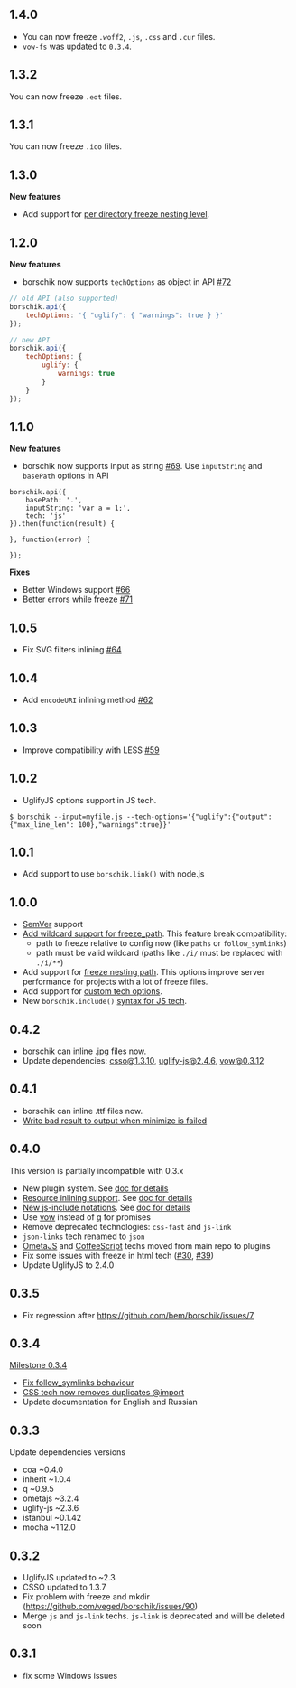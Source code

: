 ## 1.4.0
- You can now freeze `.woff2`, `.js`, `.css` and `.cur` files.
- `vow-fs` was updated to `0.3.4`.

## 1.3.2
You can now freeze `.eot` files.

## 1.3.1
You can now freeze `.ico` files.

## 1.3.0
**New features**
 * Add support for [per directory freeze nesting level](https://github.com/bem/borschik/blob/master/docs/freeze/freeze.en.md#setting-nesting-level-per-directory).

## 1.2.0
**New features**
 * borschik now supports `techOptions` as object in API [#72](https://github.com/bem/borschik/pull/72)

```js
// old API (also supported)
borschik.api({
    techOptions: '{ "uglify": { "warnings": true } }'    
});

// new API
borschik.api({
    techOptions: {
        uglify: {
            warnings: true
        }    
    }
});
```

## 1.1.0
**New features**
 * borschik now supports input as string [#69](https://github.com/bem/borschik/pull/69). Use `inputString` and `basePath` options in API

```
borschik.api({
    basePath: '.',
    inputString: 'var a = 1;',
    tech: 'js'
}).then(function(result) {

}, function(error) {

});
```

**Fixes**
 * Better Windows support [#66](https://github.com/bem/borschik/pull/66)
 * Better errors while freeze [#71](https://github.com/bem/borschik/pull/71)

## 1.0.5

- Fix SVG filters inlining [#64](https://github.com/bem/borschik/issues/64)

## 1.0.4

-  Add `encodeURI` inlining method [#62](https://github.com/bem/borschik/issues/62)

## 1.0.3

-  Improve compatibility with LESS [#59](https://github.com/bem/borschik/issues/59)

## 1.0.2

-  UglifyJS options support in JS tech.

```
$ borschik --input=myfile.js --tech-options='{"uglify":{"output":{"max_line_len": 100},"warnings":true}}'
```

## 1.0.1

-  Add support to use `borschik.link()` with node.js

## 1.0.0

- [SemVer](http://semver.org/) support
- [Add wildcard support for freeze_path](https://github.com/bem/borschik/issues/23). This feature break compatibility:
  - path to freeze relative to config now (like `paths` or `follow_symlinks`)
  - path must be valid wildcard (paths like `./i/` must be replaced with `./i/**`)
- Add support for [freeze nesting path](https://github.com/bem/borschik/pull/55). This options improve server performance for projects with a lot of freeze files.
- Add support for [custom tech options](https://github.com/bem/borschik/pull/56).
- New `borschik.include()` [syntax for JS tech](https://github.com/bem/borschik/pull/48).

## 0.4.2

- borschik can inline .jpg files now.
- Update dependencies: csso@1.3.10, uglify-js@2.4.6, vow@0.3.12

## 0.4.1

- borschik can inline .ttf files now.
- [Write bad result to output when minimize is failed](https://github.com/bem/borschik/issues/28)

## 0.4.0
This version is partially incompatible with 0.3.x

- New plugin system. See [doc for details](https://github.com/bem/borschik/blob/master/docs/where-is-my-tech/where-is-my-tech.en.md)
- [Resource inlining support](https://github.com/bem/borschik/issues/9). See [doc for details](https://github.com/bem/borschik/blob/master/docs/freeze/freeze.en.md#resource-inlining)
- [New js-include notations](https://github.com/bem/borschik/issues/16). See [doc for details](https://github.com/bem/borschik/blob/master/docs/js-include/js-include.en.md)
- Use [vow](https://github.com/dfilatov/jspromise) instead of [q](https://github.com/kriskowal/q) for promises
- Remove deprecated technologies: `css-fast` and `js-link`
- `json-links` tech renamed to `json`
- [OmetaJS](https://github.com/bem/borschik-tech-css-ometajs) and [CoffeeScript](https://github.com/bem/borschik-tech-js-coffee) techs moved from main repo to plugins
- Fix some issues with freeze in html tech ([#30](https://github.com/bem/borschik/issues/30), [#39](https://github.com/bem/borschik/issues/39))
- Update UglifyJS to 2.4.0

## 0.3.5
- Fix regression after https://github.com/bem/borschik/issues/7

## 0.3.4
[Milestone 0.3.4](https://github.com/bem/borschik/issues?milestone=3&state=closed)

- [Fix follow_symlinks behaviour](https://github.com/bem/borschik/issues/7)
- [CSS tech now removes duplicates @import](https://github.com/bem/borschik/issues/4)
- Update documentation for English and Russian

## 0.3.3
Update dependencies versions

- coa ~0.4.0
- inherit ~1.0.4
- q ~0.9.5
- ometajs ~3.2.4
- uglify-js ~2.3.6
- istanbul ~0.1.42
- mocha ~1.12.0

## 0.3.2
- UglifyJS updated to ~2.3
- CSSO updated to 1.3.7
- Fix problem with freeze and mkdir (https://github.com/veged/borschik/issues/90)
- Merge `js` and `js-link` techs. `js-link` is deprecated and will be deleted soon

## 0.3.1
- fix some Windows issues
